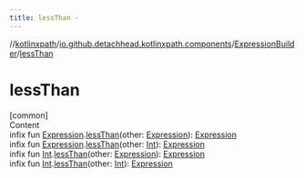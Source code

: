 ```yaml
---
title: lessThan -
---
```

//[kotlinxpath](../../index.md)/[io.github.detachhead.kotlinxpath.components](../index.md)/[ExpressionBuilder](index.md)/[lessThan](less-than.md)



# lessThan  
[common]  
Content  
infix fun [Expression](../-expression/index.md).[lessThan](less-than.md)(other: [Expression](../-expression/index.md)): [Expression](../-expression/index.md)  
infix fun [Expression](../-expression/index.md).[lessThan](less-than.md)(other: [Int](https://kotlinlang.org/api/latest/jvm/stdlib/kotlin/-int/index.html)): [Expression](../-expression/index.md)  
infix fun [Int](https://kotlinlang.org/api/latest/jvm/stdlib/kotlin/-int/index.html).[lessThan](less-than.md)(other: [Expression](../-expression/index.md)): [Expression](../-expression/index.md)  
infix fun [Int](https://kotlinlang.org/api/latest/jvm/stdlib/kotlin/-int/index.html).[lessThan](less-than.md)(other: [Int](https://kotlinlang.org/api/latest/jvm/stdlib/kotlin/-int/index.html)): [Expression](../-expression/index.md)  



